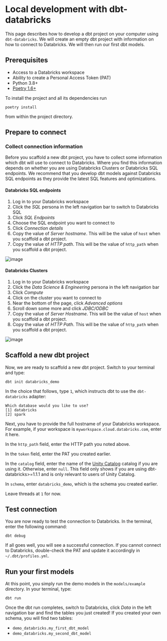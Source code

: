 # Local development with dbt-databricks

This page describes how to develop a dbt project on your computer using `dbt-databricks`. We will create an empty dbt project with information on how to connect to Databricks. We will then run our first dbt models.

## Prerequisites

- Access to a Databricks workspace
- Ability to create a Personal Access Token (PAT)
- Python 3.8+
- [Poetry 1.6+](https://python-poetry.org/docs/)

To install the project and all its dependencies run

```
poetry install
```

from within the project directory.

## Prepare to connect

### Collect connection information

Before you scaffold a new dbt project, you have to collect some information which dbt will use to connect to Databricks. Where you find this information depends on whether you are using Databricks Clusters or Databricks SQL endpoints. We recommend that you develop dbt models against Databricks SQL endpoints as they provide the latest SQL features and optimizations.

#### Databricks SQL endpoints

1. Log in to your Databricks workspace
2. Click the _SQL_ persona in the left navigation bar to switch to Databricks SQL
3. Click _SQL Endpoints_
4. Choose the SQL endpoint you want to connect to
5. Click _Connection details_
6. Copy the value of _Server hostname_. This will be the value of `host` when you scaffold a dbt project.
7. Copy the value of _HTTP path_. This will be the value of `http_path` when you scaffold a dbt project.

![image](/docs/img/sql-endpoint-connection-details.png "SQL endpoint connection details")

#### Databricks Clusters

1. Log in to your Databricks workspace
2. Click the _Data Science & Engineering_ persona in the left navigation bar
3. Click _Compute_
4. Click on the cluster you want to connect to
5. Near the bottom of the page, click _Advanced options_
6. Scroll down some more and click _JDBC/ODBC_
7. Copy the value of _Server Hostname_. This will be the value of `host` when you scaffold a dbt project.
8. Copy the value of _HTTP Path_. This will be the value of `http_path` when you scaffold a dbt project.

![image](/docs/img/cluster-connection-details.png "SQL endpoint connection details")

## Scaffold a new dbt project

Now, we are ready to scaffold a new dbt project. Switch to your terminal and type:

```nofmt
dbt init databricks_demo
```

In the choice that follows, type `1`, which instructs dbt to use the `dbt-databricks` adapter:

```nofmt
Which database would you like to use?
[1] databricks
[2] spark
```

Next, you have to provide the full hostname of your Databricks workspace. For example, if your workspace is `myworkspace.cloud.databricks.com`, enter it here.

In the `http_path` field, enter the HTTP path you noted above.

In the `token` field, enter the PAT you created earlier.

In the `catalog` field, enter the name of the [Unity Catalog](https://databricks.com/product/unity-catalog) catalog if you are using it. Otherwise, enter `null`. This field only shows if you are using dbt-databricks>=1.1.1 and is only relevant to users of Unity Catalog.

In `schema`, enter `databricks_demo`, which is the schema you created earlier.

Leave threads at `1` for now.

## Test connection

You are now ready to test the connection to Databricks. In the terminal, enter the following command:

```nofmt
dbt debug
```

If all goes well, you will see a successful connection. If you cannot connect to Databricks, double-check the PAT and update it accordingly in `~/.dbt/profiles.yml`.

## Run your first models

At this point, you simply run the demo models in the `models/example` directory. In your terminal, type:

```nofmt
dbt run
```

Once the dbt run completes, switch to Databricks, click _Data_ in the left navigation bar and find the tables you just created! If you created your own schema, you will find two tables:

- `demo_databricks.my_first_dbt_model`
- `demo_databricks.my_second_dbt_model`
